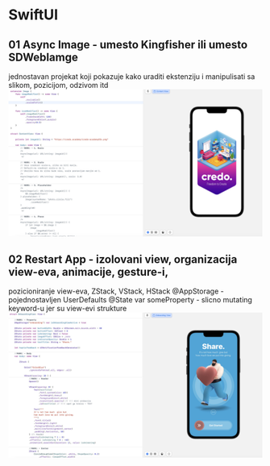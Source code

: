 # SwiftUI

## 01 Async Image - umesto Kingfisher ili umesto SDWebIamge

jednostavan projekat koji pokazuje kako uraditi ekstenziju i manipulisati sa slikom, pozicijom, odzivom itd
![asyncImage](Screenshots/AsyncImage.jpg)

## 02 Restart App - izolovani view, organizacija view-eva, animacije, gesture-i,

pozicioniranje view-eva, ZStack, VStack, HStack
@AppStorage - pojednostavljen UserDefaults
@State var someProperty - slicno mutating keyword-u jer su view-evi strukture
![restartApp](https://github.com/Vukovi/SwiftUI/blob/main/Screenshots/View%2C%20Animation%2C%20Gesture.jpg)
